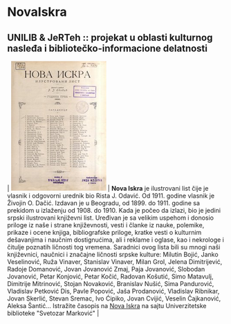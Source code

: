 # NovaIskra
## UNILIB &amp; JeRTeh :: projekat u oblasti kulturnog nasleđa i bibliotečko-informacione delatnosti 
 
| ![Naslovna Nove Iskre](img/nova-iskra.jpg) | **Nova Iskra** je ilustrovani list čije je vlasnik i odgovorni urednik bio Rista J. Odavić. Od 1911. godine vlasnik je Živojin O. Dačić. Izdavan je u Beogradu, od 1899. do 1911. godine sa prekidom u izlaženju od 1908. do 1910. Kada je počeo da izlazi, bio je jedini srpski ilustrovani književni list. Uređivan je sa velikim uspehom i donosio priloge iz naše i strane književnosti, vesti i članke iz nauke, polemike, prikaze i ocene knjiga, bibliografske priloge, kratke vesti o kulturnim dešavanjima i naučnim dostignućima, ali i reklame i oglase, kao i nekrologe i čitulje poznatih ličnosti tog vremena. Saradnici ovog lista bili su mnogi naši književnici, naučnici i značajne ličnosti srpske kulture: Milutin Bojić, Janko Veselinović, Ruža Vinaver, Stanislav Vinaver, Milan Grol, Jelena Dimitrijević, Radoje Domanović, Jovan Jovanović Zmaj, Paja Jovanović, Slobodan Jovanović, Petar Konjović, Petar Kočić, Radovan Košutić, Simo Matavulj, Dimitrije Mitrinović, Stojan Novaković, Branislav Nušić, Sima Pandurović, Vladislav Petković Dis, Pavle Popović, Jaša Prodanović, Vladislav Ribnikar, Jovan Skerlić, Stevan Sremac, Ivo Ćipiko, Jovan Cvijić, Veselin Čajkanović, Aleksa Šantić... Istražite časopis na [Nova Iskra](https://pretraziva.rs/pregled/nova-iskra) na sajtu Univerzitetske biblioteke "Svetozar Marković" |


